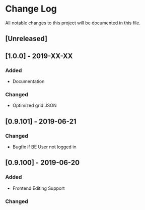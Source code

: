 # Change Log
All notable changes to this project will be documented in this file.

## [Unreleased]

## [1.0.0] - 2019-XX-XX
### Added
- Documentation
### Changed
- Optimized grid JSON

## [0.9.101] - 2019-06-21
### Changed
- Bugfix if BE User not logged in

## [0.9.100] - 2019-06-20
### Added
- Frontend Editing Support

### Changed
